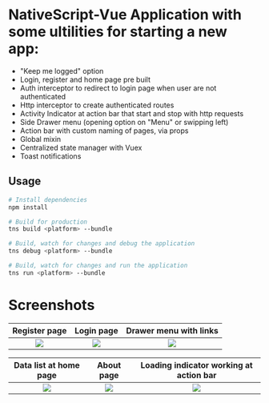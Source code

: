 
# NativeScript-Vue Application with some ultilities for starting a new app:

* "Keep me logged" option
* Login, register and home page pre built
* Auth interceptor to redirect to login page when user are not authenticated
* Http interceptor to create authenticated routes
* Activity Indicator at action bar that start and stop with http requests
* Side Drawer menu (opening option on "Menu" or swipping left)
* Action bar with custom naming of pages, via props
* Global mixin
* Centralized state manager with Vuex
* Toast notifications

## Usage

``` bash
# Install dependencies
npm install

# Build for production
tns build <platform> --bundle

# Build, watch for changes and debug the application
tns debug <platform> --bundle

# Build, watch for changes and run the application
tns run <platform> --bundle
```


# Screenshots


Register page              |  Login page               | Drawer menu with links
:-------------------------:|:-------------------------:|:-------------------------:
![](https://github.com/thiagohagy/nativescriptVueBoilerplate2.0/blob/master/screenshots/1.jpeg)  |  ![](https://github.com/thiagohagy/nativescriptVueBoilerplate2.0/blob/master/screenshots/2.jpeg) |  ![](https://github.com/thiagohagy/nativescriptVueBoilerplate2.0/blob/master/screenshots/3.jpeg)

Data list at home page     |  About page               |  Loading indicator working at action bar
:-------------------------:|:-------------------------:|:-------------------------:
![](https://github.com/thiagohagy/nativescriptVueBoilerplate2.0/blob/master/screenshots/4.jpeg)  |  ![](https://github.com/thiagohagy/nativescriptVueBoilerplate2.0/blob/master/screenshots/5.jpeg) |  ![](https://github.com/thiagohagy/nativescriptVueBoilerplate2.0/blob/master/screenshots/6.jpeg)